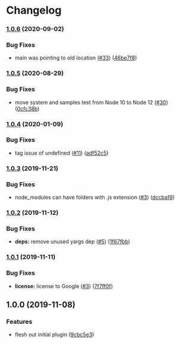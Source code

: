 # Changelog

### [1.0.6](https://www.github.com/googleapis/jsdoc-region-tag/compare/v1.0.5...v1.0.6) (2020-09-02)


### Bug Fixes

* main was pointing to old location ([#33](https://www.github.com/googleapis/jsdoc-region-tag/issues/33)) ([46be7f8](https://www.github.com/googleapis/jsdoc-region-tag/commit/46be7f83d75506529e46fef4e1bfd5d585b2bc5c))

### [1.0.5](https://www.github.com/googleapis/jsdoc-region-tag/compare/v1.0.4...v1.0.5) (2020-08-29)


### Bug Fixes

* move system and samples test from Node 10 to Node 12 ([#30](https://www.github.com/googleapis/jsdoc-region-tag/issues/30)) ([0cfc38b](https://www.github.com/googleapis/jsdoc-region-tag/commit/0cfc38b339c130389a0eb6927e4a8dd4db5c39e2))

### [1.0.4](https://www.github.com/googleapis/jsdoc-region-tag/compare/v1.0.3...v1.0.4) (2020-01-09)


### Bug Fixes

* tag issue of undefined ([#11](https://www.github.com/googleapis/jsdoc-region-tag/issues/11)) ([adf52c5](https://www.github.com/googleapis/jsdoc-region-tag/commit/adf52c5dc7f8531fc951f9cf80283d17c3dead37))

### [1.0.3](https://www.github.com/googleapis/jsdoc-region-tag/compare/v1.0.2...v1.0.3) (2019-11-21)


### Bug Fixes

* node_modules can have folders with .js extension ([#3](https://www.github.com/googleapis/jsdoc-region-tag/issues/3)) ([dccba19](https://www.github.com/googleapis/jsdoc-region-tag/commit/dccba19cf52290f84a559b19f4691e109fb7f031))

### [1.0.2](https://www.github.com/bcoe/jsdoc-region-tag/compare/v1.0.1...v1.0.2) (2019-11-12)


### Bug Fixes

* **deps:** remove unused yargs dep ([#5](https://www.github.com/bcoe/jsdoc-region-tag/issues/5)) ([1f87fbb](https://www.github.com/bcoe/jsdoc-region-tag/commit/1f87fbb70103a9589c8740db7bbd12f2989169bf))

### [1.0.1](https://www.github.com/bcoe/jsdoc-region-tag/compare/v1.0.0...v1.0.1) (2019-11-11)


### Bug Fixes

* **license:** license to Google ([#3](https://www.github.com/bcoe/jsdoc-region-tag/issues/3)) ([7f7ff0f](https://www.github.com/bcoe/jsdoc-region-tag/commit/7f7ff0f550f35af2cbcd1cc4e7ccb852de2ff01e))

## 1.0.0 (2019-11-08)


### Features

* flesh out initial plugin ([9cbc5e3](https://www.github.com/bcoe/jsdoc-region-tag/commit/9cbc5e3436b9164cb873c700a1e281795a0af327))
